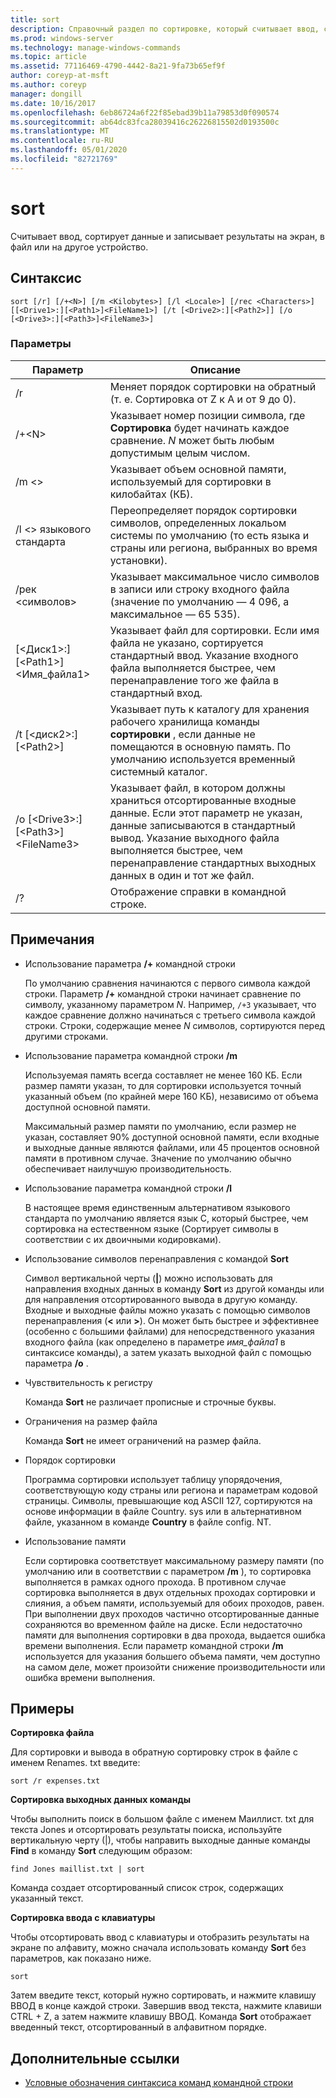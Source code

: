 ```yaml
---
title: sort
description: Справочный раздел по сортировке, который считывает ввод, сортирует данные и записывает результаты на экран, в файл или на другое устройство.
ms.prod: windows-server
ms.technology: manage-windows-commands
ms.topic: article
ms.assetid: 77116469-4790-4442-8a21-9fa73b65ef9f
author: coreyp-at-msft
ms.author: coreyp
manager: dongill
ms.date: 10/16/2017
ms.openlocfilehash: 6eb86724a6f22f85ebad39b11a79853d0f090574
ms.sourcegitcommit: ab64dc83fca28039416c26226815502d0193500c
ms.translationtype: MT
ms.contentlocale: ru-RU
ms.lasthandoff: 05/01/2020
ms.locfileid: "82721769"
---
```

# <a name="sort"></a>sort

Считывает ввод, сортирует данные и записывает результаты на экран, в файл или на другое устройство.



## <a name="syntax"></a>Синтаксис

```
sort [/r] [/+<N>] [/m <Kilobytes>] [/l <Locale>] [/rec <Characters>] [[<Drive1>:][<Path1>]<FileName1>] [/t [<Drive2>:][<Path2>]] [/o [<Drive3>:][<Path3>]<FileName3>]
```

### <a name="parameters"></a>Параметры

|Параметр|Описание|
|---------|-----------|
|/r|Меняет порядок сортировки на обратный (т. е. Сортировка от Z к A и от 9 до 0).|
|/+\<N>|Указывает номер позиции символа, где **Сортировка** будет начинать каждое сравнение. *N* может быть любым допустимым целым числом.|
|/m \<>|Указывает объем основной памяти, используемый для сортировки в килобайтах (КБ).|
|/l \<> языкового стандарта|Переопределяет порядок сортировки символов, определенных локальом системы по умолчанию (то есть языка и страны или региона, выбранных во время установки).|
|/рек \<символов>|Указывает максимальное число символов в записи или строку входного файла (значение по умолчанию — 4 096, а максимальное — 65 535).|
|[\<Диск1>:] [\<Path1>] \<Имя_файла1>|Указывает файл для сортировки. Если имя файла не указано, сортируется стандартный ввод. Указание входного файла выполняется быстрее, чем перенаправление того же файла в стандартный вход.|
|/t [\<диск2>:] [\<Path2>]|Указывает путь к каталогу для хранения рабочего хранилища команды **сортировки** , если данные не помещаются в основную память. По умолчанию используется временный системный каталог.|
|/o [\<Drive3>:] [\<Path3>]\<FileName3>|Указывает файл, в котором должны храниться отсортированные входные данные. Если этот параметр не указан, данные записываются в стандартный вывод. Указание выходного файла выполняется быстрее, чем перенаправление стандартных выходных данных в один и тот же файл.|
|/?|Отображение справки в командной строке.|

## <a name="remarks"></a>Примечания

-   Использование параметра **/+** командной строки

    По умолчанию сравнения начинаются с первого символа каждой строки. Параметр **/+** командной строки начинает сравнение по символу, указанному параметром *N*. Например, `/+3` указывает, что каждое сравнение должно начинаться с третьего символа каждой строки. Строки, содержащие менее *N* символов, сортируются перед другими строками.
-   Использование параметра командной строки **/m**

    Используемая память всегда составляет не менее 160 КБ. Если размер памяти указан, то для сортировки используется точный указанный объем (по крайней мере 160 КБ), независимо от объема доступной основной памяти.

    Максимальный размер памяти по умолчанию, если размер не указан, составляет 90% доступной основной памяти, если входные и выходные данные являются файлами, или 45 процентов основной памяти в противном случае. Значение по умолчанию обычно обеспечивает наилучшую производительность.
-   Использование параметра командной строки **/l**

    В настоящее время единственным альтернативом языкового стандарта по умолчанию является язык C, который быстрее, чем сортировка на естественном языке (Сортирует символы в соответствии с их двоичными кодировками).
-   Использование символов перенаправления с командой **Sort**

    Символ вертикальной черты (**|**) можно использовать для направления входных данных в команду **Sort** из другой команды или для направления отсортированного вывода в другую команду. Входные и выходные файлы можно указать с помощью символов перенаправления (**<** или **>**). Он может быть быстрее и эффективнее (особенно с большими файлами) для непосредственного указания входного файла (как определено в параметре *имя_файла1* в синтаксисе команды), а затем указать выходной файл с помощью параметра **/o** .
-   Чувствительность к регистру

    Команда **Sort** не различает прописные и строчные буквы.
-   Ограничения на размер файла

    Команда **Sort** не имеет ограничений на размер файла.
-   Порядок сортировки

    Программа сортировки использует таблицу упорядочения, соответствующую коду страны или региона и параметрам кодовой страницы. Символы, превышающие код ASCII 127, сортируются на основе информации в файле Country. sys или в альтернативном файле, указанном в команде **Country** в файле config. NT.
-   Использование памяти

    Если сортировка соответствует максимальному размеру памяти (по умолчанию или в соответствии с параметром **/m** ), то сортировка выполняется в рамках одного прохода. В противном случае сортировка выполняется в двух отдельных проходах сортировки и слияния, а объем памяти, используемый для обоих проходов, равен. При выполнении двух проходов частично отсортированные данные сохраняются во временном файле на диске. Если недостаточно памяти для выполнения сортировки в два прохода, выдается ошибка времени выполнения. Если параметр командной строки **/m** используется для указания большего объема памяти, чем доступно на самом деле, может произойти снижение производительности или ошибка времени выполнения.

## <a name="examples"></a>Примеры

**Сортировка файла**

Для сортировки и вывода в обратную сортировку строк в файле с именем Renames. txt введите:

`sort /r expenses.txt`

**Сортировка выходных данных команды**

Чтобы выполнить поиск в большом файле с именем Маиллист. txt для текста Jones и отсортировать результаты поиска, используйте вертикальную черту (|), чтобы направить выходные данные команды **Find** в команду **Sort** следующим образом:

`find Jones maillist.txt | sort`

Команда создает отсортированный список строк, содержащих указанный текст.

**Сортировка ввода с клавиатуры**

Чтобы отсортировать ввод с клавиатуры и отобразить результаты на экране по алфавиту, можно сначала использовать команду **Sort** без параметров, как показано ниже.

`sort`

Затем введите текст, который нужно сортировать, и нажмите клавишу ВВОД в конце каждой строки. Завершив ввод текста, нажмите клавиши CTRL + Z, а затем нажмите клавишу ВВОД. Команда **Sort** отображает введенный текст, отсортированный в алфавитном порядке.

## <a name="additional-references"></a>Дополнительные ссылки

- [Условные обозначения синтаксиса команд командной строки](command-line-syntax-key.md)